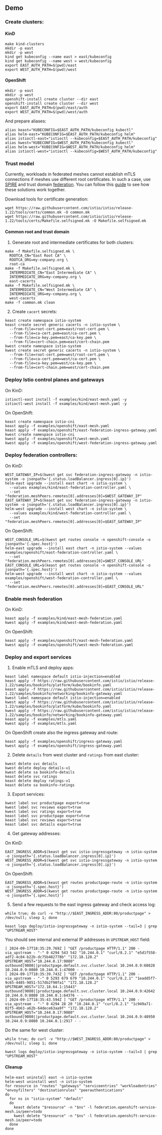 ## Demo

### Create clusters:

#### KinD

```shell
make kind-clusters
mkdir -p east
mkdir -p west
kind get kubeconfig --name east > east/kubeconfig
kind get kubeconfig --name west > west/kubeconfig
export EAST_AUTH_PATH=$(pwd)/east
export WEST_AUTH_PATH=$(pwd)/west
```

#### OpenShift

```shell
mkdir -p east
mkdir -p west
openshift-install create cluster --dir east
openshift-install create cluster --dir west
export EAST_AUTH_PATH=$(pwd)/east/auth
export WEST_AUTH_PATH=$(pwd)/west/auth
```

And prepare aliases:
```shell
alias keast="KUBECONFIG=$EAST_AUTH_PATH/kubeconfig kubectl"
alias helm-east="KUBECONFIG=$EAST_AUTH_PATH/kubeconfig helm"
alias istioctl-east="istioctl --kubeconfig=$EAST_AUTH_PATH/kubeconfig"
alias kwest="KUBECONFIG=$WEST_AUTH_PATH/kubeconfig kubectl"
alias helm-west="KUBECONFIG=$WEST_AUTH_PATH/kubeconfig helm"
alias istioctl-west="istioctl --kubeconfig=$WEST_AUTH_PATH/kubeconfig"
```

### Trust model

Currently, workloads in federated meshes cannot establish mTLS connections if meshes use different root certificates.
In such a case, use [SPIRE](https://spiffe.io/docs/latest/spire-about/) and trust domain [federation](https://spiffe.io/docs/latest/architecture/federation/readme/).
You can follow this [guide](spire/README.md) to see how these solutions work together.

Download tools for certificate generation:
```shell
wget https://raw.githubusercontent.com/istio/istio/release-1.22/tools/certs/common.mk -O common.mk
wget https://raw.githubusercontent.com/istio/istio/release-1.22/tools/certs/Makefile.selfsigned.mk -O Makefile.selfsigned.mk
```

#### Common root and trust domain

1. Generate root and intermediate certificates for both clusters:
```shell
make -f Makefile.selfsigned.mk \
  ROOTCA_CN="East Root CA" \
  ROOTCA_ORG=my-company.org \
  root-ca
make -f Makefile.selfsigned.mk \
  INTERMEDIATE_CN="East Intermediate CA" \
  INTERMEDIATE_ORG=my-company.org \
  east-cacerts
make -f Makefile.selfsigned.mk \
  INTERMEDIATE_CN="West Intermediate CA" \
  INTERMEDIATE_ORG=my-company.org \
  west-cacerts
make -f common.mk clean
```

2. Create `cacert` secrets:
```shell
keast create namespace istio-system
keast create secret generic cacerts -n istio-system \
  --from-file=root-cert.pem=east/root-cert.pem \
  --from-file=ca-cert.pem=east/ca-cert.pem \
  --from-file=ca-key.pem=east/ca-key.pem \
  --from-file=cert-chain.pem=east/cert-chain.pem
kwest create namespace istio-system
kwest create secret generic cacerts -n istio-system \
  --from-file=root-cert.pem=west/root-cert.pem \
  --from-file=ca-cert.pem=west/ca-cert.pem \
  --from-file=ca-key.pem=west/ca-key.pem \
  --from-file=cert-chain.pem=west/cert-chain.pem
```

### Deploy Istio control planes and gateways

On KinD:
```shell
istioctl-east install -f examples/kind/east-mesh.yaml -y
istioctl-west install -f examples/kind/west-mesh.yaml -y
```

On OpenShift:
```shell
keast create namespace istio-cni
keast apply -f examples/openshift/east-mesh.yaml
keast apply -f examples/openshift/east-federation-ingress-gateway.yaml
kwest create namespace istio-cni
kwest apply -f examples/openshift/west-mesh.yaml
kwest apply -f examples/openshift/west-federation-ingress-gateway.yaml
```

### Deploy federation controllers:

On KinD:
```shell
WEST_GATEWAY_IP=$(kwest get svc federation-ingress-gateway -n istio-system -o jsonpath='{.status.loadBalancer.ingress[0].ip}')
helm-east upgrade --install east chart -n istio-system \
  --values examples/kind/east-federation-controller.yaml \
  --set "federation.meshPeers.remotes[0].addresses[0]=$WEST_GATEWAY_IP"
EAST_GATEWAY_IP=$(keast get svc federation-ingress-gateway -n istio-system -o jsonpath='{.status.loadBalancer.ingress[0].ip}')
helm-west upgrade --install west chart -n istio-system \
  --values examples/kind/west-federation-controller.yaml \
  --set "federation.meshPeers.remotes[0].addresses[0]=$EAST_GATEWAY_IP"
```

On OpenShift:
```shell
WEST_CONSOLE_URL=$(kwest get routes console -n openshift-console -o jsonpath='{.spec.host}')
helm-east upgrade --install east chart -n istio-system --values examples/openshift/east-federation-controller.yaml \
  --set "federation.meshPeers.remotes[0].addresses[0]=$WEST_CONSOLE_URL"
EAST_CONSOLE_URL=$(keast get routes console -n openshift-console -o jsonpath='{.spec.host}')
helm-west upgrade --install west chart -n istio-system --values examples/openshift/west-federation-controller.yaml \
  --set "federation.meshPeers.remotes[0].addresses[0]=$EAST_CONSOLE_URL"
```

### Enable mesh federation

On KinD:
```shell
keast apply -f examples/kind/east-mesh-federation.yaml
kwest apply -f examples/kind/west-mesh-federation.yaml
```

On OpenShift:
```shell
keast apply -f examples/openshift/east-mesh-federation.yaml
kwest apply -f examples/openshift/west-mesh-federation.yaml
```

### Deploy and export services

1. Enable mTLS and deploy apps:
```shell
keast label namespace default istio-injection=enabled
keast apply -f https://raw.githubusercontent.com/istio/istio/release-1.22/samples/bookinfo/platform/kube/bookinfo.yaml
keast apply -f https://raw.githubusercontent.com/istio/istio/release-1.22/samples/bookinfo/networking/bookinfo-gateway.yaml
kwest label namespace default istio-injection=enabled
kwest apply -f https://raw.githubusercontent.com/istio/istio/release-1.22/samples/bookinfo/platform/kube/bookinfo.yaml
kwest apply -f https://raw.githubusercontent.com/istio/istio/release-1.22/samples/bookinfo/networking/bookinfo-gateway.yaml
keast apply -f examples/mtls.yaml
kwest apply -f examples/mtls.yaml
```

On OpenShift create also the ingress gateway and route:
```shell
keast apply -f examples/openshift/ingress-gateway.yaml
kwest apply -f examples/openshift/ingress-gateway.yaml
```

2. Delete `details` from west cluster and `ratings` from east cluster:
```shell
kwest delete svc details
kwest delete deploy details-v1
kwest delete sa bookinfo-details
keast delete svc ratings
keast delete deploy ratings-v1
keast delete sa bookinfo-ratings
```

3. Export services:
```shell
kwest label svc productpage export=true
kwest label svc reviews export=true
kwest label svc ratings export=true
keast label svc productpage export=true
keast label svc reviews export=true
keast label svc details export=true
```

4. Get gateway addresses:

On KinD:
```shell
EAST_INGRESS_ADDR=$(keast get svc istio-ingressgateway -n istio-system -o jsonpath='{.status.loadBalancer.ingress[0].ip}')
WEST_INGRESS_ADDR=$(kwest get svc istio-ingressgateway -n istio-system -o jsonpath='{.status.loadBalancer.ingress[0].ip}')
```

On OpenShift:
```shell
EAST_INGRESS_ADDR=$(keast get routes productpage-route -n istio-system -o jsonpath='{.spec.host}')
WEST_INGRESS_ADDR=$(kwest get routes productpage-route -n istio-system -o jsonpath='{.spec.host}')
```

5. Send a few requests to the east ingress gateway and check access log:
```shell
while true; do curl -v "http://$EAST_INGRESS_ADDR:80/productpage" > /dev/null; sleep 1; done
```
```shell
keast logs deploy/istio-ingressgateway -n istio-system --tail=3 | grep "UPSTREAM_HOST"
```
You should see internal and external IP addresses in `UPSTREAM_HOST` field:
```shell
[ 2024-09-17T18:35:29.769Z ] "GET /productpage HTTP/1.1" 200 - via_upstream - "-" 0 4294 543 542 "10.244.0.1" "curl/8.2.1" "e5d1f558-adf2-4c84-b22b-dc75b482778b" "172.18.128.2" UPSTREAM_HOST="10.244.0.17:9080" outbound|9080||productpage.default.svc.cluster.local 10.244.0.9:60828 10.244.0.9:8080 10.244.0.1:47000 - -
[ 2024-09-17T18:35:39.743Z ] "GET /productpage HTTP/1.1" 200 - via_upstream - "-" 0 5293 679 679 "10.244.0.1" "curl/8.2.1" "1eadd5f7-9c65-4485-9851-517db2f90fa1" "172.18.128.2" UPSTREAM_HOST="172.18.64.1:15443" outbound|9080||productpage.default.svc.cluster.local 10.244.0.9:42642 10.244.0.9:8080 10.244.0.1:64376 - -
[ 2024-09-17T18:35:43.594Z ] "GET /productpage HTTP/1.1" 200 - via_upstream - "-" 0 4294 28 28 "10.244.0.1" "curl/8.2.1" "1c949a71-02f5-4b63-a62b-64dece63aa9f" "172.18.128.2" UPSTREAM_HOST="10.244.0.17:9080" outbound|9080||productpage.default.svc.cluster.local 10.244.0.9:48950 10.244.0.9:8080 10.244.0.1:2917 - -
```

Do the same for west cluster:
```shell
while true; do curl -v "http://$WEST_INGRESS_ADDR:80/productpage" > /dev/null; sleep 1; done
```
```shell
kwest logs deploy/istio-ingressgateway -n istio-system --tail=3 | grep "UPSTREAM_HOST"
```

#### Cleanup

```shell
helm-east uninstall east -n istio-system
helm-west uninstall west -n istio-system
for resource in "routes" "gateways" "serviceentries" "workloadentries" "envoyfilters" "destinationrules" "peerauthentications"
do
  for ns in "istio-system" "default"
  do
    keast delete "$resource" -n "$ns" -l federation.openshift-service-mesh.io/peer=todo
    kwest delete "$resource" -n "$ns" -l federation.openshift-service-mesh.io/peer=todo
  done
done
```
